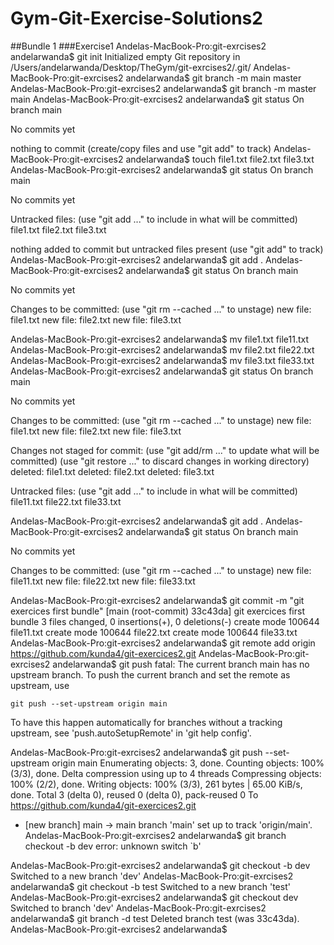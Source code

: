 # Gym-Git-Exercise-Solutions2
##Bundle 1
###Exercise1
Andelas-MacBook-Pro:git-exrcises2 andelarwanda$ git init
Initialized empty Git repository in /Users/andelarwanda/Desktop/TheGym/git-exrcises2/.git/
Andelas-MacBook-Pro:git-exrcises2 andelarwanda$ git branch -m main master
Andelas-MacBook-Pro:git-exrcises2 andelarwanda$ git branch -m master main 
Andelas-MacBook-Pro:git-exrcises2 andelarwanda$ git status
On branch main

No commits yet

nothing to commit (create/copy files and use "git add" to track)
Andelas-MacBook-Pro:git-exrcises2 andelarwanda$ touch file1.txt file2.txt file3.txt
Andelas-MacBook-Pro:git-exrcises2 andelarwanda$ git status
On branch main

No commits yet

Untracked files:
  (use "git add <file>..." to include in what will be committed)
        file1.txt
        file2.txt
        file3.txt

nothing added to commit but untracked files present (use "git add" to track)
Andelas-MacBook-Pro:git-exrcises2 andelarwanda$ git add .
Andelas-MacBook-Pro:git-exrcises2 andelarwanda$ git status
On branch main

No commits yet

Changes to be committed:
  (use "git rm --cached <file>..." to unstage)
        new file:   file1.txt
        new file:   file2.txt
        new file:   file3.txt

Andelas-MacBook-Pro:git-exrcises2 andelarwanda$ mv file1.txt file11.txt
Andelas-MacBook-Pro:git-exrcises2 andelarwanda$ mv file2.txt file22.txt
Andelas-MacBook-Pro:git-exrcises2 andelarwanda$ mv file3.txt file33.txt
Andelas-MacBook-Pro:git-exrcises2 andelarwanda$ git status
On branch main

No commits yet

Changes to be committed:
  (use "git rm --cached <file>..." to unstage)
        new file:   file1.txt
        new file:   file2.txt
        new file:   file3.txt

Changes not staged for commit:
  (use "git add/rm <file>..." to update what will be committed)
  (use "git restore <file>..." to discard changes in working directory)
        deleted:    file1.txt
        deleted:    file2.txt
        deleted:    file3.txt

Untracked files:
  (use "git add <file>..." to include in what will be committed)
        file11.txt
        file22.txt
        file33.txt

Andelas-MacBook-Pro:git-exrcises2 andelarwanda$ git add .
Andelas-MacBook-Pro:git-exrcises2 andelarwanda$ git status
On branch main

No commits yet

Changes to be committed:
  (use "git rm --cached <file>..." to unstage)
        new file:   file11.txt
        new file:   file22.txt
        new file:   file33.txt

Andelas-MacBook-Pro:git-exrcises2 andelarwanda$ git commit -m "git exercices first bundle"
[main (root-commit) 33c43da] git exercices first bundle
 3 files changed, 0 insertions(+), 0 deletions(-)
 create mode 100644 file11.txt
 create mode 100644 file22.txt
 create mode 100644 file33.txt
Andelas-MacBook-Pro:git-exrcises2 andelarwanda$ git remote add origin https://github.com/kunda4/git-exercices2.git
Andelas-MacBook-Pro:git-exrcises2 andelarwanda$ git push
fatal: The current branch main has no upstream branch.
To push the current branch and set the remote as upstream, use

    git push --set-upstream origin main

To have this happen automatically for branches without a tracking
upstream, see 'push.autoSetupRemote' in 'git help config'.

Andelas-MacBook-Pro:git-exrcises2 andelarwanda$  git push --set-upstream origin main
Enumerating objects: 3, done.
Counting objects: 100% (3/3), done.
Delta compression using up to 4 threads
Compressing objects: 100% (2/2), done.
Writing objects: 100% (3/3), 261 bytes | 65.00 KiB/s, done.
Total 3 (delta 0), reused 0 (delta 0), pack-reused 0
To https://github.com/kunda4/git-exercices2.git
 * [new branch]      main -> main
branch 'main' set up to track 'origin/main'.
Andelas-MacBook-Pro:git-exrcises2 andelarwanda$ git branch checkout -b dev
error: unknown switch `b'

Andelas-MacBook-Pro:git-exrcises2 andelarwanda$ git checkout -b dev
Switched to a new branch 'dev'
Andelas-MacBook-Pro:git-exrcises2 andelarwanda$ git checkout -b test
Switched to a new branch 'test'
Andelas-MacBook-Pro:git-exrcises2 andelarwanda$ git checkout dev
Switched to branch 'dev'
Andelas-MacBook-Pro:git-exrcises2 andelarwanda$ git branch -d test
Deleted branch test (was 33c43da).
Andelas-MacBook-Pro:git-exrcises2 andelarwanda$ 

